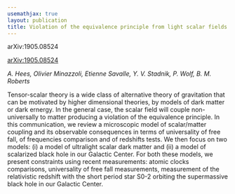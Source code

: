 ```yaml
---
usemathjax: true
layout: publication
title: Violation of the equivalence principle from light scalar fields: from Dark Matter candidates to scalarized black holes
---
```


arXiv:1905.08524



[arXiv:1905.08524](http://arxiv.org/abs/1905.08524)

_A. Hees, Olivier Minazzoli, Etienne Savalle, Y. V. Stadnik, P. Wolf, B. M. Roberts_


Tensor-scalar theory is a wide class of alternative theory of gravitation that can be motivated by higher dimensional theories, by models of dark matter or dark ernergy. In the general case, the scalar field will couple non-universally to matter producing a violation of the equivalence principle. In this communication, we review a microscopic model of scalar/matter coupling and its observable consequences in terms of universality of free fall, of frequencies comparison and of redshifts tests. We then focus on two models: (i) a model of ultralight scalar dark matter and (ii) a model of scalarized black hole in our Galactic Center. For both these models, we present constraints using recent measurements: atomic clocks comparisons, universality of free fall measurements, measurement of the relativistic redshift with the short period star S0-2 orbiting the supermassive black hole in our Galactic Center.

